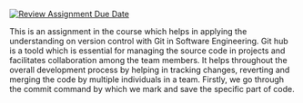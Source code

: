 [![Review Assignment Due Date](https://classroom.github.com/assets/deadline-readme-button-24ddc0f5d75046c5622901739e7c5dd533143b0c8e959d652212380cedb1ea36.svg)](https://classroom.github.com/a/QfxW72RH)

This is an assignment in the course which helps in applying the understanding on version control with Git in Software Engineering. Git hub is a toold which is essential for managing the source code in projects and facilitates collaboration among the team members. It helps throughout the overall development process by helping in tracking changes, reverting and merging the code by multiple individuals in a team. Firstly, we go through the commit command by which we mark and save the specific part of code.
